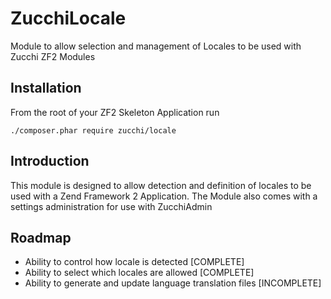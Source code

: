 ZucchiLocale
============

Module to allow selection and management of Locales to be used with Zucchi ZF2 Modules

Installation
------------

From the root of your ZF2 Skeleton Application run

    ./composer.phar require zucchi/locale
    
Introduction
------------

This module is designed to allow detection and definition of locales to be used 
with a Zend Framework 2 Application. The Module also comes with a settings 
administration for use with ZucchiAdmin

Roadmap
-------

*   Ability to control how locale is detected [COMPLETE]
*   Ability to select which locales are allowed [COMPLETE]
*   Ability to generate and update language translation files [INCOMPLETE]
